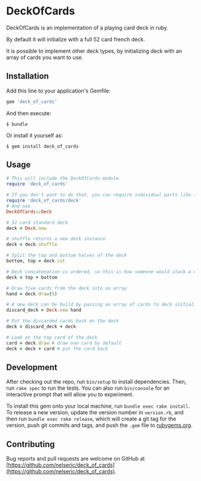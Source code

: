 # DeckOfCards

DeckOfCards is an implementation of a playing card deck in ruby.

By default it will initialize with a full 52 card french deck.

It is possible to implement other deck types, by initializing deck with an array of cards you want to use.

## Installation

Add this line to your application's Gemfile:

```ruby
gem 'deck_of_cards'
```

And then execute:

    $ bundle

Or install it yourself as:

    $ gem install deck_of_cards

## Usage
```ruby
# This will include the DeckOfCards module
require 'deck_of_cards'

# If you don't want to do that, you can require individual parts like follows
require 'deck_of_cards/deck'
# And use 
DeckOfCards::Deck

# 52 card standard deck
deck = Deck.new 

# shuffle returns a new deck instance
deck = deck.shuffle

# Split the top and bottom halves of the deck
bottom, top = deck.cut

# Deck concatenation is ordered, so this is how someone would stack a cut deck
deck = top + bottom 

# Draw five cards from the deck into an array
hand = deck.draw(5) 

# A new deck can be build by passing an array of cards to deck initialization
discard_deck = Deck.new hand

# Put the discarded cards back on the deck
deck = discard_deck + deck

# Look at the top card of the deck
card = deck.draw # draw one card by default
deck = deck + card # put the card back

```


## Development

After checking out the repo, run `bin/setup` to install dependencies. Then, run `rake spec` to run the tests. You can also run `bin/console` for an interactive prompt that will allow you to experiment.

To install this gem onto your local machine, run `bundle exec rake install`. To release a new version, update the version number in `version.rb`, and then run `bundle exec rake release`, which will create a git tag for the version, push git commits and tags, and push the `.gem` file to [rubygems.org](https://rubygems.org).

## Contributing

Bug reports and pull requests are welcome on GitHub at [https://github.com/nelseric/deck_of_cards](https://github.com/nelseric/deck_of_cards).


